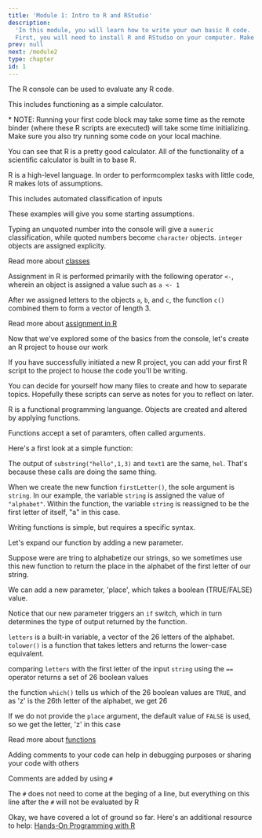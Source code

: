 ```yaml
---
title: 'Module 1: Intro to R and RStudio'
description:
  'In this module, you will learn how to write your own basic R code.
  First, you will need to install R and RStudio on your computer. Make sure that you go through the material provided in the links before attempting the exercises. You have two solutions to attempt the exercise (1) Write directly into the console and click `run code`. You will be told whether your get the correct answer. If stuck, you can ask for a hint or show the solution. Note that the first time you do this, a cloud server will be set up and it may take some time. Also do not navigate away from the code block (e.g., by opening another exercise) as this will stop the execution. (2) Attempt this on your local machine and use the Show solution tab to verify that you did the exercise correctly. You can also use the hints to help you if you choose to run locally.'
prev: null
next: /module2
type: chapter
id: 1
---
```


<exercise id="1" title="R and RStudio" type="slides">

<slides source="chapter1_01_introduction">

</exercise>

<exercise id="2" title="Opening Rstudio" type="slides">

<slides source="chapter2_01_introduction_to_Rstudio">
</slides>

</exercise>

<exercise id="3" title="The R console">

The R console can be used to evaluate any R code.

This includes functioning as a simple calculator.

\* NOTE: Running your first code block may take some time as the remote binder (where these R scripts are executed) will take some time initializing. Make sure you also try running some code on your local machine.

<codeblock id="02_01">
</codeblock>

You can see that R is a pretty good calculator. All of the functionality of a scientific calculator is built in to base R.

</exercise>

<exercise id="4" title="R classes">

R is a high-level language. In order to performcomplex tasks with little code, R makes lots of assumptions. 

This includes automated classification of inputs

<codeblock id="02_02">
</codeblock>

These examples will give you some starting assumptions. 

Typing an unquoted number into the console will give a ```numeric``` classification, while quoted numbers become ```character``` objects. ```integer``` objects are assigned explicity.

Read more about [classes](https://stat.ethz.ch/R-manual/R-devel/library/base/html/class.html)

</exercise>

<exercise id="5" title="value assignment">

Assignment in R is performed primarily with the following operator ```<-```, wherein an object is assigned a value such as ```a <- 1```

<codeblock id="02_03">
</codeblock>

After we assigned letters to the objects ```a```, ```b```, and ```c```, the function ```c()``` combined them to form a vector of length 3.

Read more about [assignment in R](https://stat.ethz.ch/R-manual/R-patched/library/base/html/assignOps.html)

</exercise>

<exercise id="6" title="an R project" type="slides">

Now that we've explored some of the basics from the console, let's create an R project to house our work

<slides source="chapter5_04_R_project">
</slides>

</exercise>

<exercise id="7" title="R functions">

If you have successfully initiated a new R project, you can add your first R script to the project to house the code you'll be writing.

You can decide for yourself how many files to create and how to separate topics. Hopefully these scripts can serve as notes for you to reflect on later.


R is a functional programming languange. Objects are created and altered by applying functions.

Functions accept a set of paramters, often called arguments.

Here's a first look at a simple function:

<codeblock id="02_04">
</codeblock>

The output of ```substring("hello",1,3)``` and ```text1``` are the same, ```hel```. That's because these calls are doing the same thing.

When we create the new function ```firstLetter()```, the sole argument is ```string```. In our example, the variable ```string``` is assigned the value of ```"alphabet"```. Within the function, the variable ```string``` is reassigned to be the first letter of itself, "a" in this case.

Writing functions is simple, but requires a specific syntax.

</exercise>

<exercise id="8" title="R functions (cont)">

Let's expand our function by adding a new parameter.

Suppose were are tring to alphabetize our strings, so we sometimes use this new function to return the place in the alphabet of the first letter of our string.

We can add a new parameter, 'place', which takes a boolean (TRUE/FALSE) value.

<codeblock id="02_05">
</codeblock>

Notice that our new parameter triggers an ```if``` switch, which in turn determines the type of output returned by the function.

```letters``` is a built-in variable, a vector of the 26 letters of the alphabet. ```tolower()``` is a function that takes letters and returns the lower-case equivalent.

comparing ```letters``` with the first letter of the input ```string``` using the ```==``` operator returns a set of 26 boolean values

the function ```which()``` tells us which of the 26 boolean values are ```TRUE```, and as 'z' is the 26th letter of the alphabet, we get 26

If we do not provide the ```place``` argument, the default value of ```FALSE``` is used, so we get the letter, 'z' in this case

Read more about [functions](https://r4ds.had.co.nz/functions.html)

</exercise>

<exercise id="9" title="Comment your code">

Adding comments to your code can help in debugging purposes or sharing your code with others

Comments are added by using ```#```

The ```#``` does not need to come at the beging of a line, but everything on this line after the ```#``` will not be evaluated by R

<codeblock id="02_06">
</codeblock>

</exercise>

<exercise id="10" title="Onward!">

Okay, we have covered a lot of ground so far. Here's an additional resource to help: [Hands-On Programming with R](https://rstudio-education.github.io/hopr/)

</exercise>

